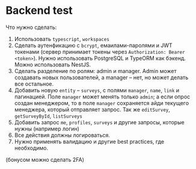 # Backend test

Что нужно сделать:

1. Использовать `typescript`, `workspaces`
2. Сделать аутенфикацию с `bcrypt`, емаилами-паролями и JWT токенами (сервер принимает токены через `Authorization: Bearer <token>`). Нужно использовать PostgreSQL и TypeORM как бэкенд. Можно использовать NestJS.
3. Сделать разделение по ролям: admin и manager. Admin может создавать новых пользователей, а manager – нет, но может делать все остальное.
4. Добавить новую `entity` – `surveys`, с полями `manager`, `name`, `link` и пагинацией. Поле `manager` может менять только `admin`; а если опрос создан менеджером, то в поле `manager` сохраняется айди текущего менеджера, который отправляет запрос. Так же `editSurvey`, `getSurveyById`, `listSurveys`
5. Добавить запрос `me`, `profiles`, `surveys` и другие запросы, которые нужны (например логин)
6. Все действия должны логироваться.
7. Нужно применять валидацию и другие best practices, где необходимо.

(бонусом можно сделать 2FA)
